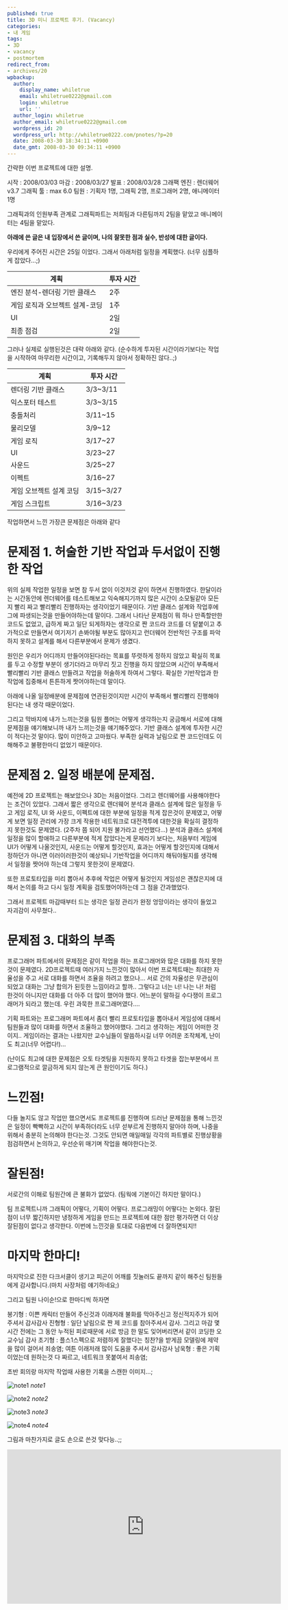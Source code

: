 ```yaml
---
published: true
title: 3D 미니 프로젝트 후기. (Vacancy)
categories:
- 내 게임
tags:
- 3D
- vacancy
- postmortem
redirect_from:
- archives/20
wpbackup:
  author:
    display_name: whiletrue
    email: whiletrue0222@gmail.com
    login: whiletrue
    url: ''
  author_login: whiletrue
  author_email: whiletrue0222@gmail.com
  wordpress_id: 20
  wordpress_url: http://whiletrue0222.com/pnotes/?p=20
  date: 2008-03-30 18:34:11 +0900
  date_gmt: 2008-03-30 09:34:11 +0900
---
```


간략한 이번 프로젝트에 대한 설명.

시작 : 2008/03/03
마감 : 2008/03/27
발표 : 2008/03/28
그래팩 엔진 : 렌더웨어 v3.7
그래픽 툴 : max 6.0
팀원 : 기획자 1명, 그래픽 2명, 프로그래머 2명, 애니메이터 1명

그래픽과의 인원부족 관계로 그래픽파트는 저희팀과 다른팀까지 2팀을 맡았고
애니메이터는 4팀을 맡았다.

**아래에 쓴 글은 내 입장에서 쓴 글이며, 나의 잘못한 점과 실수, 반성에 대한 글이다.**

우리에게 주어진 시간은 25일 이었다. 그래서 아래처럼 일정을 계획했다. (너무 심플하게 잡았다...;)

계획 | 투자 시간
----|---
엔진 분석-렌더링 기반 클래스 | 2주
게임 로직과 오브젝트 설계-코딩 | 1주
UI | 2일
최종 점검 | 2일


그러나 실제로 실행된것은 대략 아래와 같다.
(순수하게 투자된 시간이라기보다는 작업을 시작하여 마무리한 시간이고, 기록해두지 않아서 정확하진 않다..;)

계획 | 투자 시간
---|---
렌더링 기반 클래스 | 3/3~3/11
익스포터 테스트 | 3/3~3/15
충돌처리 | 3/11~15
물리모델 | 3/9~12
게임 로직 | 3/17~27
UI | 3/23~27
사운드 | 3/25~27
이펙트 | 3/16~27
게임 오브젝트 설계 코딩 | 3/15~3/27
게임 스크립트 | 3/16~3/23


작업하면서 느낀 가장큰 문제점은 아래와 같다

# 문제점 1. 허술한 기반 작업과 두서없이 진행한 작업

위의 실제 작업한 일정을 보면 참 두서 없이 이것저것 같이 하면서 진행하였다.
한달이라는 시간동안에 렌더웨어를 테스트해보고 익숙해지기까지 많은 시간이 소모될같아 모든지 빨리 짜고 빨리빨리 진행하자는 생각이었기 때문이다.
기반 클래스 설계와 작업후에 그에 파생되는것을 만들어야하는데 말이다.
그래서 나타난 문제점이 뭐 하나 만족할만한 코드도 없었고, 급하게 짜고 일단 되게하자는 생각으로 짠 코드라
코드를 더 덭붙이고 추가적으로 만들면서 여기저기 손봐야될 부분도 많아지고
런더웨어 전반적인 구조를 파악하지 못하고 설계를 해서 다른부분에서 문제가 생겼다.

원인은 우리가 어디까지 만들어야된다라는 목표를 뚜렷하게 정하지 않았고
확실히 목표를 두고 수정할 부분이 생기더라고 마무리 짓고 진행을 하지 않았으며
시간이 부족해서 빨리빨리 기반 클래스 만들려고 작업을 허술하게 하여서 그렇다.
확실한 기반작업과 한 작업에 집중해서 튼튼하게 짯어야하는데 말이다.

아래에 나올 일정배분에 문제점에 연관된것이지만 시간이 부족해서 빨리빨리 진행해야된다는 내 생각 때문이었다.

그리고 막바지에 내가 느끼는것을 팀원 플머는 어떻게 생각하는지 궁금해서 서로에 대해 문제점을 얘기해보니까
내가 느끼는것을 얘기해주었다. 기반 클래스 설계에 투자한 시간이 적다는것 말이다. 많이 미안하고 고마웠다.
부족한 실력과 날림으로 짠 코드인데도 이해해주고 불평한마디 없었기 때문이다.

# 문제점 2. 일정 배분에 문제점.

예전에 2D 프로젝트는 해보았으나 3D는 처음이었다.
그리고 렌더웨어를 사용해야한다는 조건이 있었다.
그래서 짧은 생각으로 렌더웨어 분석과 클래스 설계에 많은 일정을 두고 게임 로직, UI 와 사운드, 이펙트에 대한 부분에 일정을 적게
잡은것이 문제였고, 어떻게 보면 일정 관리에 가장 크게 작용한 네트워크로 대전격투에 대한것을 확실히 결정하지 못한것도 문제였다. (2주차 쯤
되어 지원 불가라고 선언했다...)
분석과 클래스 설계에 일정을 많이 할애하고 다른부분에 적게 잡았다는게 문제라기 보다는, 처음부터 게임에 UI가 어떻게 나올것인지, 사운드는
어떻게 할것인지, 효과는 어떻게 할것인지에 대해서 정하던가 아니면 이러이러한것이 예상되니 기반작업을 어디까지 해둬야될지를 생각해서 일정을
짯어야 하는데 그렇지 못한것이 문제였다.

또한 프로토타입을 미리 뽑아서 추후에 작업은 어떻게 될것인지 게임성은 괜찮은지에 대해서 논의를 하고 다시 일정 계획을 검토했어야하는데 그
점을 간과했었다.

그래서 프로젝트 마감때부터 드는 생각은 일정 관리가 완정 엉망이라는 생각이 들었고 자괴감이 사무쳤다..

# 문제점 3. 대화의 부족

프로그래머 파트에서의 문제점은 같이 작업을 하는 프로그래머와 많은 대화를 하지 못한것이 문제였다.
2D프로젝트때 여러가지 느낀것이 많아서 이번 프로젝트때는 최대한 자율성을 주고 서로 대화를 하면서 조율을 하려고 했으나...
서로 간의 자율성은 무관심이 되었고 대화는 그냥 합의가 된듯한 느낌이라고 할까..
그렇다고 너는 너! 나는 나! 처럼 한것이 아니지만 대화를 더 아주 더 많이 했어야 했다.
어느분이 말하길 수다쟁이 프로그래머가 되라고 했는데. 우린 과묵한 프로그래머였다....

기획 파트와는 프로그래머 파트에서 좀더 빨리 프로토타입을 뽑아내서 게임성에 대해서 팀원들과 많이 대화를 하면서 조율하고 했어야했다.
그리고 생각하는 게임이 어떠한 것이지..
게임이라는 결과는 나왔지만 교수님들이 말씀하시길 너무 어려운 조작체계, 난이도 최고(너무 어렵다!)...

(난이도 최고에 대한 문제점은 오토 타겟팅을 지원하지 못하고 타겟을 잡는부분에서 프로그램적으로 깔금하게 되지 않는게 큰 원인이기도 하다.)

# 느낀점!

다들 놀지도 않고 작업만 했으면서도 프로젝트를 진행하며 드러난 문제점을 통해 느낀것은
일정이 빡빡하고 시간이 부족하더라도 너무 섣부르게 진행하지 말아야 하며, 나중을 위해서 충분히 논의해야 한다는것.
그것도 안되면 매일매일 각각의 파트별로 진행상황을 점검하면서 논의하고, 우선순위 매기며 작업을 해야한다는것.

# 잘된점!

서로간의 이해로 팀원간에 큰 불화가 없었다. (팀웍에 기본이긴 하지만 말이다.)

팀 프로젝트니까 그래픽이 어떻다, 기획이 어떻다. 프로그래밍이 어떻다는 논외다.
잘된점이 너무 짧긴하지만 냉정하게 게임을 만드는 프로젝트에 대한 점만 평가하면 더 이상 잘된점이 없다고 생각한다.
이번에 느낀것을 토대로 다음번에 더 잘하면되지!!

# 마지막 한마디!

마지막으로 진한 다크서클이 생기고 피곤이 어깨를 짓눌러도 끝까지 같이 해주신 팀원들에게 감사합니다.(마치 사장처럼 얘기하네요;)

그리고 팀원 나이순!으로 한마디씩 하자면

봉기형 : 이쁜 캐릭터 만들어 주신것과 이래저래 불화를 막아주신고 정신적지주가 되어주셔서 감사감사
진형형 : 일단 날림으로 짠 제 코드를 참아주셔서 감사. 그리고 마감 몇시간 전에는 그 동안 누적된 피로때문에 서로 방금 한 말도
잊어버리면서 같이 코딩한 오교수님 감사
초기형 : 플스1스펙으로 저렴하게 잘했다는 칭찬?을 받게끔 모델링에 제약을 많이 걸어서 죄송염; 여튼 이래저래 많이 도움을 주셔서 감사감사
남욱형 : 좋은 기획이었는데 원하는것 다 짜르고, 네트워크 못붙여서 죄송염;

초반 회의랑 마지막 작업때 사용한 기록을 스캔한 이미지...;

![note1](https://lh3.googleusercontent.com/gUr0sfAarSmmIQTx_WK5QmkXoH_0_9GP4SNeWpA_en0Fbawn9J0gpCAQ-UEuvZV70ZNC9Ra1MIHWSRDFfjvkxEkmWdnURTKv0z5C6eO4fGmRvVoNg9MYMFjE3ooik0-JrZ_lHGB6mz5Anfe_ylZd-OQhePz6JjuVP-5UnUG65hTyn5x4nonDlsJkRqoMe0G4DjCbvvtJdkcwpxFtZriPYGYwC1-mLxj6juyHCGRWQ6PubWv9KxZ607XNGZAQUDEC7WrBJz7s34SwL73PaYEmWc4mKAgaudQHhReoDxm2iXRh58hDw3VFDCj5RWDRd7SsbwgC8fhphtwyxmgWiZDrGToQgTJQIs_PlMV5xtT6sN60NgWhbQfBxmMmu5blIAx0Um03hrSZz2GExwSKD9nxYA7qNUwY7vIHA7oaFRgDTHzMzIU30OiLR_Fvzp13O3PJXZxDW4aBUW71HVdgf0hV-BB-QJNMNx_udQV1i7kqIV1ufECPEt2zGYh6NJW3iz9q87w2ItnJiU3o0lmJ7N6c54FkCBJns0PS8B_hwqn3Nf-ZsFPV3T-kecCbhFeAAYZKJbreO5_kReXDAyoh3duoptGukKvdHt6OgDcL0HOdEZ_4zT4wlSPwqpIfvm7F011sQ7QiPRNX6Q3y4uHXF3bwC3eSk-hmRzMvYQ=w300-h225-no)
*note1*

![note2](https://lh3.googleusercontent.com/5uHBiREgCGMiivjfAjy5rJCF3Ox2PJx-W8bIzaeVvER7_YI1ziP3wqQfl3xmHemshYKPCu1uBH6jA29kZvVTtNXCCvvtPPtEumcDZ9PSKNZ-isPXocR7SqqOZsBA6UMv8nPnRV3lQ4tPjFpVAQw0jpTsWWy7tzJahInt0eJIppRedjve-gJtZf17T8WWhu2jrvO1t8jz1twLJfoAT76IymMtpqiPf2CxNJ91Lm5ZZKOIrbg8n93GI6Hj5N7-nrxu5Azn1JsYQ_ybdEVVOP3okiSYR18607eyCZ14IDvVthpFaDrXiYafyD4i5BCsfX5cmsnu1UDtZ2pIj6s7IWuv4x9WQeCdj0J4MbHTHncbeWlnoVkmS9unXxD6GYFgnpSNL0y97IAiZIlnNjsesbRnOzfRGj-CsQ0nHkwPrIGHpdPhMUs-JzGLbZsu_DlsT0jjnymsEKDcp1EMg8eIiZ--jAbBlylTjVP9O0Nl_3q79vUFgkhR2IU9KJKbSun-a9XlpHrFKGAhmM-1OUO5Kgl7RjOAQDJqWFnBmsmXJ99QcXUDMeUElqyNl7eu59rTAA6teolVByrRL7K-o3guQuODTtxwN0uGR35IhwN46DzJ6bua1WAXiS_XYKBcU4vIRP8Zrv6ofPl8mC_f9UTjKaO-Up4v--fYawFycg=w300-h225-no)
*note2*

![note3](https://lh3.googleusercontent.com/Na1BR1L3IlXV9CZnr-2yJFTfsH0_BII5F1PenCW6w3vb566_iIyYJj1T81p4QATQCVOW4mC-_srGmIXwMj4DOUUjH9l2UWtqFoPr_90zLbC0nKCeRHnLeJfOK1MvlF-gZT1IIvUEDol15h8xGed8TdMEhA7gFiO7b94goA7md0AR12KbGy3iL73q1oacF2uOxnV2_zeNrOrjN387THX-y1iEw6NQPEw_YFBXC_t65P4fRfl2kFF2q7GSkwt4wCdu9QkYmIqLOX6TEdebwhBn7trMPhHte1khS3o1w4EbCg-Ovk23lfFn5tc8P1YHH_JPUpNkSMFKYjlpG0BKmfyjGcO8xpVsgjvD2ZGpDuZImLFSnb5XXxXJaWVFKiThB4YuPLemqOega5QdQ3-Qr9rDXeRus-vJRkgw1YHV4q9gahZwUhtNg592OPAg0CCq5XgiHMFMiD3GgzGopcANTg2TkLDveobfcGX8gXg1B_npR_yjrHRmTlNt0ofDa_ciLD586b81qLUYQzBNu4hGWLcaNv0x9ro2wa67nryazCCuktYVMkTC5klsc74sXWe_A86H-4kNmYo-vLOiTK9x2SrHjqQgh5iOo6bJ9W5An-M8pWSeyWIFy_yv9Pd15ByJV7C6T9NL8p4TiB8oVgr0ainiU4L4KKOF9bwZuw=w225-h300-no)
*note3*

![note4](https://lh3.googleusercontent.com/Ibsc8yur_2bzVXDoZskmkM14-_cqiZZ8g2d_OvJbJWVwGBoTaGuW5Y310t7a60Qsn2NF41EXMaEMdioQWIjK7XAo9a6Eu187LfRwluFQt-Ksf2orIiKkTE-3I8mxeoDDxQR_8aQI4YC11bxsoezLJYLHp3IIC52Oth6lcW75_Q6oK6r7Dh6DUT88u0g5UGFAnJNyivGPudMxFsaNjstjW3_QProFN60aMCmUZENNckVMBI8ibT7xJ0X3Rpa_xS5IvaeArqAJFTS7X4s0Byi98mwYj--KvKAtCuQsA3JDnrT9U1rII7CijgyYBTF1KW8AE2Guz-UZ2aZY8qru7YOmfY6sN4EXL286GQDpuT-10WMesP20SHS32ROfMvmJXCklBShKA5qfutu3yaiaPBL3FNeJV0zMRSRX29gmSvu5v2cO_5VzbjE2zHbzDl7fydLbYK37eR16hd7Xwchfhk8IW9fBLfG_RGwcHqMCR75dQ1orooczsFWwFJzxPd7WS4pHTbFSkri-ceJW8-dcnIYXyj3MfURhT7_YjH-SHRPG3b8vEOt1SgRtMFBaXAmvNaAfixysySK9aufxp4P3levTiFivAqgxug0CoNR4t-m2YOykOazkZscy7gqAuiN-ZObNWY3AbyPJNTkqtIoesXbZNhrwHvBwrR93UQ=w225-h300-no)
*note4*

그림과 마찬가지로 글도 손으로 쓴것 맞다능..;;

<iframe width="640" height="360" src="https://www.youtube.com/embed/z4zS4Q04bVc" frameborder="0" allow="autoplay; encrypted-media" allowfullscreen></iframe>
<https://youtu.be/z4zS4Q04bVc>

